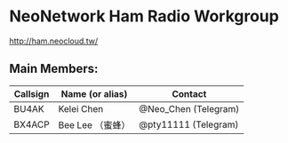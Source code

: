 # NeoNetwork Ham Radio Workgroup

http://ham.neocloud.tw/

## Main Members:

| Callsign | Name (or alias)  | Contact              |
| -------- | ---------------- | -------------------- |
| BU4AK    | Kelei Chen       | @Neo_Chen (Telegram) |
| BX4ACP   | Bee Lee （蜜蜂） | @pty11111 (Telegram) |
